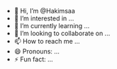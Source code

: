 - 👋 Hi, I’m @Hakimsaa
- 👀 I’m interested in ...
- 🌱 I’m currently learning ...
- 💞️ I’m looking to collaborate on ...
- 📫 How to reach me ...
- 😄 Pronouns: ...
- ⚡ Fun fact: ...

<!---
Hakimsaa/Hakimsaa is a ✨ special ✨ repository because its `README.md` (this file) appears on your GitHub profile.
You can click the Preview link to take a look at your changes.
--->
